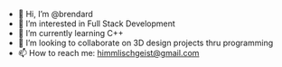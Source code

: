 - 👋 Hi, I’m @brendard
- 👀 I’m interested in Full Stack Development 
- 🌱 I’m currently learning C++
- 💞️ I’m looking to collaborate on 3D design projects thru programming
- 📫 How to reach me: himmlischgeist@gmail.com

<!---
brendard/brendard is a ✨ special ✨ repository because its `README.md` (this file) appears on your GitHub profile.
You can click the Preview link to take a look at your changes.
--->
